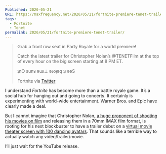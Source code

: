 ```yaml
---
Published: 2020-05-21
URL: https://maxfrequency.net/2020/05/21/fortnite-premiere-tenet-trailer/
tags:
  - Fortnite
  - Tenet
permalink: 2020/05/21/fortnite-premiere-tenet-trailer/
---
```

> Grab a front row seat in Party Royale for a world premiere!
>
> Catch the latest trailer for Christopher Nolan’s @TENETFilm
at the top of every hour on the big screen starting at 8 PM ET.
>
> ʇnO sunᴚ ǝɯı⊥ ǝɹoɟǝq ʇı ǝǝS
>
> Fortnite via [Twitter](https://twitter.com/FortniteGame/status/1263560233764429824)

I understand *Fortnite* has become more than a battle royale game. It’s a social hub for hanging out and going to concerts. It certainly is experimenting with world-wide entertainment. Warner Bros. and Epic have clearly made a deal.

But I cannot imagine that Christopher Nolan, [a huge proponent of shooting his movies on film](https://www.youtube.com/watch?v=VtH6kiPbMBw) and releasing them in a 70mm IMAX film format, is rooting for his next blockbuster to have a trailer debut on a [virtual movie theater screen with 100 dancing avatars](https://www.youtube.com/watch?v=U4lJlaP-2HY). That sounds like a terrible way to actually watch any video/trailer/movie.

I’ll just wait for the YouTube release.